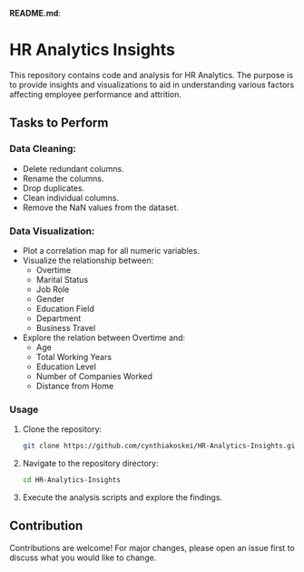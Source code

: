 **README.md**:

# HR Analytics Insights

This repository contains code and analysis for HR Analytics. The purpose is to provide insights and visualizations to aid in understanding various factors affecting employee performance and attrition.

## Tasks to Perform

### Data Cleaning:
- Delete redundant columns.
- Rename the columns.
- Drop duplicates.
- Clean individual columns.
- Remove the NaN values from the dataset.

<!-- ### Check for Some More Transformations -->

### Data Visualization:
- Plot a correlation map for all numeric variables.
- Visualize the relationship between:
  - Overtime
  - Marital Status
  - Job Role
  - Gender
  - Education Field
  - Department
  - Business Travel
- Explore the relation between Overtime and:
  - Age
  - Total Working Years
  - Education Level
  - Number of Companies Worked
  - Distance from Home

### Usage
1. Clone the repository:
   ```bash
   git clone https://github.com/cynthiakoskei/HR-Analytics-Insights.git
   ```
2. Navigate to the repository directory:
   ```bash
   cd HR-Analytics-Insights
   ```
3. Execute the analysis scripts and explore the findings.

## Contribution
Contributions are welcome! For major changes, please open an issue first to discuss what you would like to change.

<!-- ## License
This project is licensed under the [MIT License](LICENSE). -->